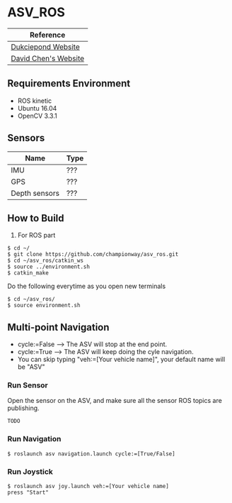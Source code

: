 # ASV_ROS


|Reference|
|---------|
|[Dukciepond Website](https://robotx-nctu.github.io/duckiepond)|
|[David Chen's Website](https://championway.github.io)|

## Requirements Environment

- ROS kinetic
- Ubuntu 16.04
- OpenCV 3.3.1

## Sensors

|Name | Type |
|-------		|--------					|
|IMU		|???						|
|GPS			|???					|
|Depth sensors	|???						|

## How to Build
1. For ROS part
```
$ cd ~/
$ git clone https://github.com/championway/asv_ros.git
$ cd ~/asv_ros/catkin_ws
$ source ../environment.sh
$ catkin_make
```

Do the following everytime as you open new terminals
```
$ cd ~/asv_ros/
$ source environment.sh
```

## Multi-point Navigation
- cycle:=False --> The ASV will stop at the end point.
- cycle:=True --> The ASV will keep doing the cyle navigation.
- You can skip typing "veh:=[Your vehicle name]", your default name will be "ASV"

### Run Sensor
Open the sensor on the ASV, and make sure all the sensor ROS topics are publishing.
```
TODO
```

### Run Navigation
```
$ roslaunch asv navigation.launch cycle:=[True/False]
```

### Run Joystick
```
$ roslaunch asv joy.launch veh:=[Your vehicle name]
press "Start"
```
